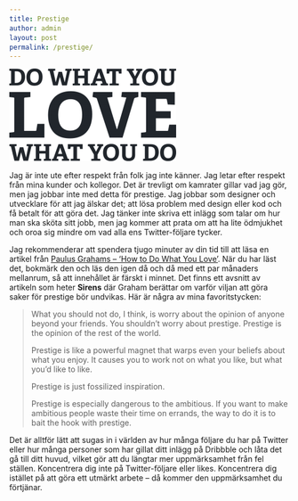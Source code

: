 ```yaml
---
title: Prestige
author: admin
layout: post
permalink: /prestige/
---
```


<img src="/images/uploads/2013/05/love1-300x166.png" alt="love what you do" class="alignright" />

Jag är inte ute efter respekt från folk jag inte känner. Jag letar efter respekt från mina kunder och kollegor. Det är trevligt om kamrater gillar vad jag gör, men jag jobbar inte med detta för prestige. Jag jobbar som designer och utvecklare för att jag älskar det; att lösa problem med design eller kod och få betalt för att göra det. Jag tänker inte skriva ett inlägg som talar om hur man ska sköta sitt jobb, men jag kommer att prata om att ha lite ödmjukhet och oroa sig mindre om vad alla ens Twitter-följare tycker.

Jag rekommenderar att spendera tjugo minuter av din tid till att läsa en artikel från [Paulus Grahams &#8211; ‘How to Do What You Love’][1]. När du har läst det, bokmärk den och läs den igen då och då med ett par månaders mellanrum, så att innehållet är färskt i minnet. Det finns ett avsnitt av artikeln som heter **Sirens** där Graham berättar om varför viljan att göra saker för prestige bör undvikas. Här är några av mina favoritstycken:

> What you should not do, I think, is worry about the opinion of anyone beyond your friends. You shouldn’t worry about prestige. Prestige is the opinion of the rest of the world.
> 
> Prestige is like a powerful magnet that warps even your beliefs about what you enjoy. It causes you to work not on what you like, but what you’d like to like.
> 
> Prestige is just fossilized inspiration.
> 
> Prestige is especially dangerous to the ambitious. If you want to make ambitious people waste their time on errands, the way to do it is to bait the hook with prestige. 

Det är alltför lätt att sugas in i världen av hur många följare du har på Twitter eller hur många personer som har gillat ditt inlägg på Dribbble och låta det gå till ditt huvud, vilket gör att du längtar mer uppmärksamhet från fel ställen. Koncentrera dig inte på Twitter-följare eller likes. Koncentrera dig istället på att göra ett utmärkt arbete &#8211; då kommer den uppmärksamhet du förtjänar.

 [1]: http://www.paulgraham.com/love.html
